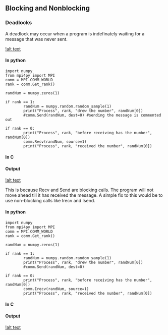 ## Blocking and Nonblocking

### Deadlocks

A deadlock may occur when a program is indefinately waiting for a message that was never sent. 

[!alt text](https://github.com/japnitahuja/guide-to-mpi/blob/main/documentation/images/deadlock.jpg)

#### In python

```
import numpy
from mpi4py import MPI
comm = MPI.COMM_WORLD
rank = comm.Get_rank()

randNum = numpy.zeros(1)

if rank == 1:
        randNum = numpy.random.random_sample(1)
        print("Process", rank, "drew the number", randNum[0])
        #comm.Send(randNum, dest=0) #sending the message is commented out

if rank == 0:
        print("Process", rank, "before receiving has the number", randNum[0])
        comm.Recv(randNum, source=1)
        print("Process", rank, "received the number", randNum[0])
```

#### In C

#### Output

[!alt text](https://github.com/japnitahuja/guide-to-mpi/blob/main/documentation/images/output4.jpg)

This is because Recv and Send are blocking calls. The program will not move ahead till it has received the message. A simple fix to this would be to use non-blocking calls like Irecv and Isend. 

#### In python
```
import numpy
from mpi4py import MPI
comm = MPI.COMM_WORLD
rank = comm.Get_rank()

randNum = numpy.zeros(1)

if rank == 1:
        randNum = numpy.random.random_sample(1)
        print("Process", rank, "drew the number", randNum[0])
        #comm.Send(randNum, dest=0)

if rank == 0:
        print("Process", rank, "before receiving has the number", randNum[0])
        comm.Irecv(randNum, source=1)
        print("Process", rank, "received the number", randNum[0])
```
#### In C

#### Output

[!alt text](https://github.com/japnitahuja/guide-to-mpi/blob/main/documentation/images/output5.jpg)





